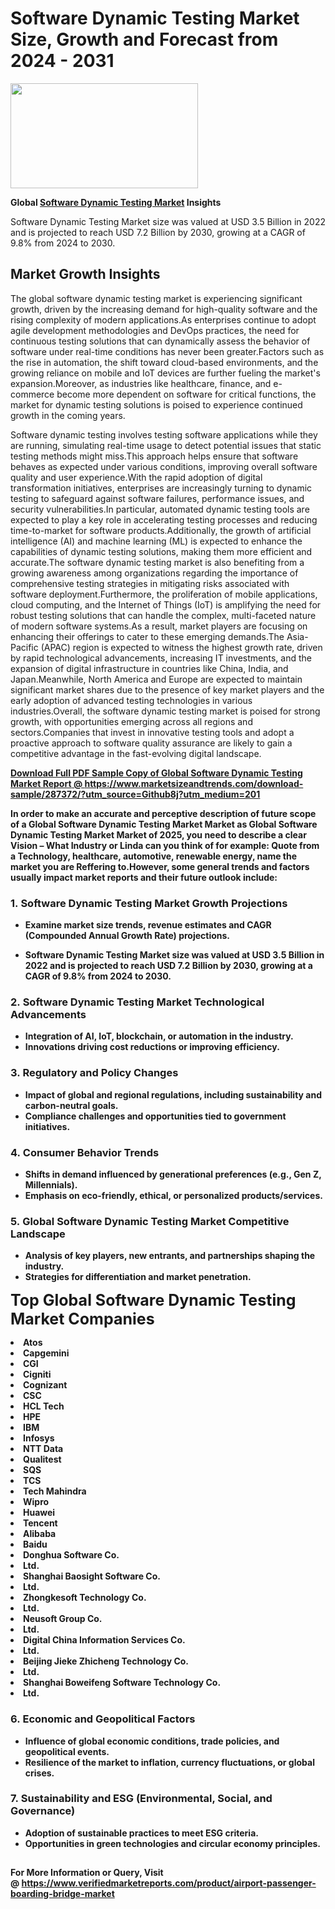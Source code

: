 <H1>Software Dynamic Testing Market Size, Growth and Forecast from 2024 - 2031</H1><img class="aligncenter size-medium wp-image-584254" src="https://thirdeyenews.in/wp-content/uploads/2024/09/Global-Market-Research-300x168.jpeg" alt="" width="300" height="168" /><p><strong>Global&nbsp;<a href="https://www.marketsizeandtrends.com/download-sample/287372/?utm_source=Github8j?utm_medium=201">Software Dynamic Testing Market</a> Insights</strong></p><p>Software Dynamic Testing Market size was valued at USD 3.5 Billion in 2022 and is projected to reach USD 7.2 Billion by 2030, growing at a CAGR of 9.8% from 2024 to 2030.</p><p><h2>Market Growth Insights</h2> <p>The global software dynamic testing market is experiencing significant growth, driven by the increasing demand for high-quality software and the rising complexity of modern applications.As enterprises continue to adopt agile development methodologies and DevOps practices, the need for continuous testing solutions that can dynamically assess the behavior of software under real-time conditions has never been greater.Factors such as the rise in automation, the shift toward cloud-based environments, and the growing reliance on mobile and IoT devices are further fueling the market's expansion.Moreover, as industries like healthcare, finance, and e-commerce become more dependent on software for critical functions, the market for dynamic testing solutions is poised to experience continued growth in the coming years.</p> <p><strong><a href="#"></a></strong></p> <p>Software dynamic testing involves testing software applications while they are running, simulating real-time usage to detect potential issues that static testing methods might miss.This approach helps ensure that software behaves as expected under various conditions, improving overall software quality and user experience.With the rapid adoption of digital transformation initiatives, enterprises are increasingly turning to dynamic testing to safeguard against software failures, performance issues, and security vulnerabilities.In particular, automated dynamic testing tools are expected to play a key role in accelerating testing processes and reducing time-to-market for software products.Additionally, the growth of artificial intelligence (AI) and machine learning (ML) is expected to enhance the capabilities of dynamic testing solutions, making them more efficient and accurate.The software dynamic testing market is also benefiting from a growing awareness among organizations regarding the importance of comprehensive testing strategies in mitigating risks associated with software deployment.Furthermore, the proliferation of mobile applications, cloud computing, and the Internet of Things (IoT) is amplifying the need for robust testing solutions that can handle the complex, multi-faceted nature of modern software systems.As a result, market players are focusing on enhancing their offerings to cater to these emerging demands.The Asia-Pacific (APAC) region is expected to witness the highest growth rate, driven by rapid technological advancements, increasing IT investments, and the expansion of digital infrastructure in countries like China, India, and Japan.Meanwhile, North America and Europe are expected to maintain significant market shares due to the presence of key market players and the early adoption of advanced testing technologies in various industries.Overall, the software dynamic testing market is poised for strong growth, with opportunities emerging across all regions and sectors.Companies that invest in innovative testing tools and adopt a proactive approach to software quality assurance are likely to gain a competitive advantage in the fast-evolving digital landscape.</p> <p><strong><a href="#"></p><p><span class=""><strong>Download Full PDF Sample Copy of Global Software Dynamic Testing Market Report</strong> @ <a href="https://www.marketsizeandtrends.com/download-sample/287372/?utm_source=Github8j?utm_medium=201" target="_blank">https://www.marketsizeandtrends.com/download-sample/287372/?utm_source=Github8j?utm_medium=201</a></span></p><p>In order to make an accurate and perceptive description of future scope of a Global&nbsp;Software Dynamic Testing Market Market as Global&nbsp;Software Dynamic Testing Market Market of 2025, you need to describe a clear Vision &ndash; What Industry or Linda can you think of for example: Quote from a Technology, healthcare, automotive, renewable energy, name the market you are Reffering to.However, some general trends and factors usually impact market reports and their future outlook include:</p><h3>1.&nbsp;<strong>Software Dynamic Testing Market Growth Projections</strong></h3><ul><li>Examine market size trends, revenue estimates and CAGR (Compounded Annual Growth Rate) projections.</li><li><p>Software Dynamic Testing Market size was valued at USD 3.5 Billion in 2022 and is projected to reach USD 7.2 Billion by 2030, growing at a CAGR of 9.8% from 2024 to 2030.</p></li></ul><h3>2.&nbsp;<strong>Software Dynamic Testing Market Technological Advancements</strong></h3><ul><li>Integration of AI, IoT, blockchain, or automation in the industry.</li><li>Innovations driving cost reductions or improving efficiency.</li></ul><h3>3.&nbsp;<strong>Regulatory and Policy Changes</strong></h3><ul><li>Impact of global and regional regulations, including sustainability and carbon-neutral goals.</li><li>Compliance challenges and opportunities tied to government initiatives.</li></ul><h3>4.&nbsp;<strong>Consumer Behavior Trends</strong></h3><ul><li>Shifts in demand influenced by generational preferences (e.g., Gen Z, Millennials).</li><li>Emphasis on eco-friendly, ethical, or personalized products/services.</li></ul><h3>5.&nbsp;<strong>Global Software Dynamic Testing Market Competitive Landscape</strong></h3><ul><li>Analysis of key players, new entrants, and partnerships shaping the industry.</li><li>Strategies for differentiation and market penetration.</li></ul><p data-pm-slice="1 1 []"><span style="color: inherit; font-family: inherit; font-size: 25px;">Top Global Software Dynamic Testing Market Companies</span></p><div class="" data-test-id=""><p><li>Atos</li><li> Capgemini</li><li> CGI</li><li> Cigniti</li><li> Cognizant</li><li> CSC</li><li> HCL Tech</li><li> HPE</li><li> IBM</li><li> Infosys</li><li> NTT Data</li><li> Qualitest</li><li> SQS</li><li> TCS</li><li> Tech Mahindra</li><li> Wipro</li><li> Huawei</li><li> Tencent</li><li> Alibaba</li><li> Baidu</li><li> Donghua Software Co.</li><li> Ltd.</li><li> Shanghai Baosight Software Co.</li><li> Ltd.</li><li> Zhongkesoft Technology Co.</li><li> Ltd.</li><li> Neusoft Group Co.</li><li> Ltd.</li><li> Digital China Information Services Co.</li><li> Ltd.</li><li> Beijing Jieke Zhicheng Technology Co.</li><li> Ltd.</li><li> Shanghai Boweifeng Software Technology Co.</li><li> Ltd.</li></p></div><h3>6.&nbsp;<strong>Economic and Geopolitical Factors</strong></h3><ul><li>Influence of global economic conditions, trade policies, and geopolitical events.</li><li>Resilience of the market to inflation, currency fluctuations, or global crises.</li></ul><h3>7.&nbsp;<strong>Sustainability and ESG (Environmental, Social, and Governance)</strong></h3><ul><li>Adoption of sustainable practices to meet ESG criteria.</li><li>Opportunities in green technologies and circular economy principles.</li></ul><h2><strong style="font-size: 14px;">For More Information or Query, Visit @&nbsp;</strong><a style="background-color: #ffffff; font-size: 14px;" href="https://www.marketsizeandtrends.com/report/software-dynamic-testing-market/" target="_blank">https://www.verifiedmarketreports.com/product/airport-passenger-boarding-bridge-market</a></h2>